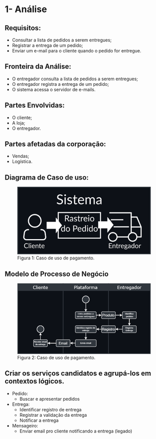 # 1- Análise

## Requisitos:
- Consultar a lista de pedidos a serem entregues;
- Registrar a entrega de um pedido;
- Enviar um e-mail para o cliente quando o pedido for entregue.

## Fronteira da Análise:
- O entregador consulta a lista de pedidos a serem entregues;
- O entregador registra a entrega de um pedido;
- O sistema acessa o servidor de e-mails.

## Partes Envolvidas:
- O cliente;
- A loja;
- O entregador.

## Partes afetadas da corporação:
- Vendas;
- Logística.
## Diagrama de Caso de uso:
<figure><img src=img/useCase.png>
  <figcaption>Figura 1: Caso de uso de pagamento.
</figcaption>
</figure>

## Modelo de Processo de Negócio
<figure><img src=img/businessProcess.png></img>
  <figcaption>Figura 2: Caso de uso de pagamento.
</figcaption>
</figure>

## Criar os serviços candidatos e agrupá-los em contextos lógicos.
- Pedido:
  - Buscar e apresentar pedidos
- Entrega:
  - Identificar registro de entrega
  - Registrar a validação da entrega
  - Notificar a entrega
- Mensageiro:
  - Enviar email pro cliente notificando a entrega (legado)